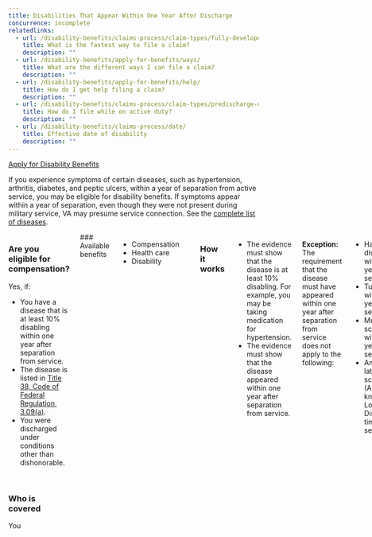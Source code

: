 ```yaml
---
title: Disabilities That Appear Within One Year After Discharge
concurrence: incomplete
relatedlinks:
  - url: /disability-benefits/claims-process/claim-types/fully-developed-claim/
    title: What is the fastest way to file a claim?
    description: ""
  - url: /disability-benefits/apply-for-benefits/ways/
    title: What are the different ways I can file a claim?
    description: ""
  - url: /disability-benefits/apply-for-benefits/help/
    title: How do I get help filing a claim?
    description: ""
  - url: /disability-benefits/claims-process/claim-types/predischarge-claim/
    title: How do I file while on active duty?
    description: ""
  - url: /disability-benefits/claims-process/date/
    title: Effective date of disability
    description: ""
---
```


<div class="main" role="main" markdown="0">
<div class="va-action-bar--header">
  <div class="row">
    <div class="small-12 columns">
      <a class="usa-button-primary va-button-primary" href="/disability-benefits/apply-for-benefits/">Apply for Disability Benefits</a>
    </div>
  </div>
</div>

<div class="section one" markdown="0">
<div class="primary" markdown="0">
<div class="row" markdown="0">
<div class="small-12 columns usa-content" markdown="1">

If you experience symptoms of certain diseases, such as hypertension, arthritis, diabetes, and peptic ulcers, within a year of separation from active service, you may be eligible for disability benefits. If symptoms appear within a year of separation, even though they were not present during military service, VA may presume service connection. See the [complete list of diseases](http://www.benefits.va.gov/warms/docs/regs/38CFR/BOOKB/PART3/S3_309.doc).

</div>

<div class="small-12 columns" markdown="0">
<div class="call-out usa-content" markdown="1">

### Are you eligible for compensation?

Yes, if:

-	You have a disease that is at least 10% disabling within one year after separation from service.
-	The disease is listed in [Title 38, Code of Federal Regulation, 3.09(a)](http://www.benefits.va.gov/warms/docs/regs/38CFR/BOOKB/PART3/S3_309.doc).
-	You were discharged under conditions other than dishonorable.

<br>

### Who is covered

You
</div>
<div class="small-12 columns usa-content" markdown="1">
### Available benefits

-	Compensation
-	Health care
-	Disability

<hr>

### How it works

-	The evidence must show that the disease is at least 10% disabling. For example, you may be taking medication for hypertension.
-	The evidence must show that the disease appeared within one year after separation from service.

**Exception:**<br>
The requirement that the disease must have appeared within one year after separation from service does not apply to the following:

-	Hansen’s disease: within three years after separation
-	Tuberculosis: within three years after separation
-	Multiple sclerosis: within seven years after separation
-	Amyotrophic lateral sclerosis (ALS), also known as Lou Gehrig’s Disease: any time after separation

</div>
</div>
</div>
</div>

